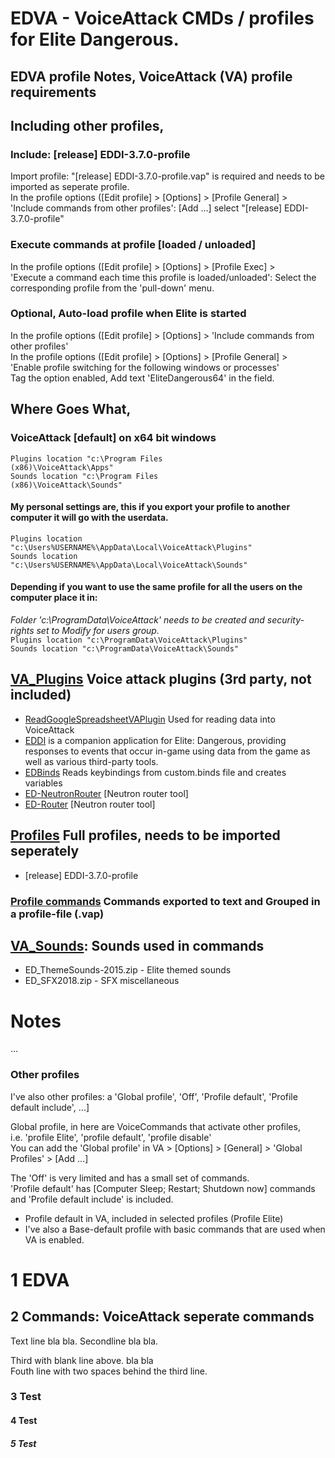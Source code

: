 # EDVA - VoiceAttack CMDs / profiles for Elite Dangerous.

## EDVA profile Notes, VoiceAttack (VA) profile requirements
## Including other profiles,
### Include: [release] EDDI-3.7.0-profile
Import profile: "[release] EDDI-3.7.0-profile.vap" is required and needs to be imported as seperate profile.  
In the profile options ([Edit profile] > [Options] > [Profile General] >  
'Include commands from other profiles': [Add ...] select "[release] EDDI-3.7.0-profile"

### Execute commands at profile [loaded / unloaded]
In the profile options ([Edit profile] > [Options] > [Profile Exec] >  
'Execute a command each time this profile is loaded/unloaded': Select the corresponding profile from the 'pull-down' menu.
### Optional, Auto-load profile when Elite is started
In the profile options ([Edit profile] > [Options] > 'Include commands from other profiles'  
In the profile options ([Edit profile] > [Options] > [Profile General] >  
'Enable profile switching for the following windows or processes'  
Tag the option enabled, Add text 'EliteDangerous64' in the field.

## Where Goes What, 
### VoiceAttack [default] on x64 bit windows
<code>Plugins location "c:\Program Files (x86)\VoiceAttack\Apps"</code>  
<code>Sounds location "c:\Program Files (x86)\VoiceAttack\Sounds"</code>

#### My personal settings are, this if you export your profile to another computer it will go with the userdata.
<code>Plugins location "c:\Users\%USERNAME%\AppData\Local\VoiceAttack\Plugins"</code>  
<code>Sounds location "c:\Users\%USERNAME%\AppData\Local\VoiceAttack\Sounds"</code>
#### Depending if you want to use the same profile for all the users on the computer place it in:
*Folder 'c:\ProgramData\VoiceAttack' needs to be created and security-rights set to Modify for users group.*  
<code>Plugins location "c:\ProgramData\VoiceAttack\Plugins"</code>  
<code>Sounds location "c:\ProgramData\VoiceAttack\Sounds"</code>


## [VA_Plugins](VA_Plugins) Voice attack plugins (3rd party, not included)
- [ReadGoogleSpreadsheetVAPlugin](https://github.com/trowgundam/ReadGoogleSpreadsheetVAPlugin) Used for reading data into VoiceAttack
- [EDDI](https://github.com/EDCD/EDDI) is a companion application for Elite: Dangerous, providing responses to events that occur in-game using data from the game as well as various third-party tools.
- [EDBinds](https://forum.voiceattack.com/smf/index.php?topic=564.0) Reads keybindings from custom.binds file and creates variables
- [ED-NeutronRouter](https://github.com/sc-pulgan/ED-NeutronRouter) [Neutron router tool]
- [ED-Router](https://github.com/chriszero/ED-Router) [Neutron router tool]

## [Profiles](Profiles) Full profiles, needs to be imported seperately
- [release] EDDI-3.7.0-profile 
### [Profile commands](Commands) Commands exported to text and Grouped in a profile-file (.vap)

## [VA_Sounds](VA_Sounds): Sounds used in commands
- ED_ThemeSounds-2015.zip - Elite themed sounds
- ED_SFX2018.zip - SFX miscellaneous 

# Notes
...

### Other profiles
I've also other profiles: a 'Global profile', 'Off', 'Profile default', 'Profile default include', ...]

Global profile, in here are VoiceCommands that activate other profiles,  
i.e. 'profile Elite', 'profile default', 'profile disable'  
You can add the 'Global profile' in VA > [Options] > [General] > 'Global Profiles' > [Add ...]

The 'Off' is very limited and has a small set of commands.  
'Profile default' has [Computer Sleep; Restart; Shutdown now] commands and 'Profile default include' is included.  
- Profile default in VA, included in selected profiles (Profile Elite)  
- I've also a Base-default profile with basic commands that are used when VA is enabled.


# 1 EDVA
## 2 Commands: VoiceAttack seperate commands
Text line bla bla.
Secondline bla bla.

Third with blank line above. bla bla  
Fouth line with two spaces behind the third line.
### 3 Test
#### 4 Test
##### 5 Test
